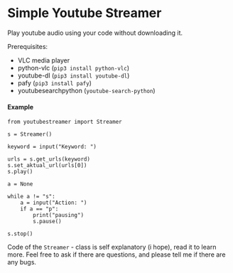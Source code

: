 # Simple Youtube Streamer
Play youtube audio using your code without downloading it.

Prerequisites:
* VLC media player
* python-vlc (`pip3 install python-vlc`)
* youtube-dl (`pip3 install youtube-dl`)
* pafy (`pip3 install pafy`)
* youtubesearchpython (`youtube-search-python`)
#### Example
```
from youtubestreamer import Streamer

s = Streamer()

keyword = input("Keyword: ")

urls = s.get_urls(keyword)
s.set_aktual_url(urls[0])
s.play()

a = None

while a != "s":
    a = input("Action: ")
    if a == "p":
        print("pausing")
        s.pause()

s.stop()
```

Code of the `Streamer` - class is self explanatory (i hope), read it to learn more.
Feel free to ask if there are questions, and please tell me if there are any bugs.

